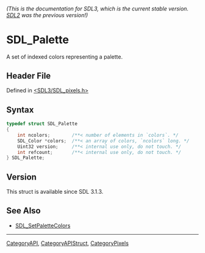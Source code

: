 ###### (This is the documentation for SDL3, which is the current stable version. [SDL2](https://wiki.libsdl.org/SDL2/) was the previous version!)
# SDL_Palette

A set of indexed colors representing a palette.

## Header File

Defined in [<SDL3/SDL_pixels.h>](https://github.com/libsdl-org/SDL/blob/main/include/SDL3/SDL_pixels.h)

## Syntax

```c
typedef struct SDL_Palette
{
    int ncolors;        /**< number of elements in `colors`. */
    SDL_Color *colors;  /**< an array of colors, `ncolors` long. */
    Uint32 version;     /**< internal use only, do not touch. */
    int refcount;       /**< internal use only, do not touch. */
} SDL_Palette;
```

## Version

This struct is available since SDL 3.1.3.

## See Also

- [SDL_SetPaletteColors](SDL_SetPaletteColors)

----
[CategoryAPI](CategoryAPI), [CategoryAPIStruct](CategoryAPIStruct), [CategoryPixels](CategoryPixels)

